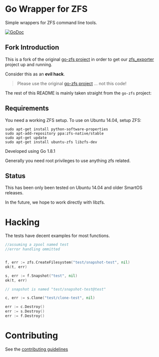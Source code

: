 # Go Wrapper for ZFS #

Simple wrappers for ZFS command line tools.

[![GoDoc](https://godoc.org/github.com/tomi-engel/go-zfs?status.svg)](https://godoc.org/github.com/tomi-engel/go-zfs)

## Fork Introduction

This is a fork of the original [go-zfs project](https://github.com/mistifyio/go-zfs) in order to get our [zfs_exporter](https://github.com/tomi-engel/zfs_exporter) project up and running.

Consider this as an __evil hack__.

> Please use the original [go-zfs project](https://github.com/mistifyio/go-zfs) … not this code!


The rest of this README is mainly taken straight from the `go-zfs` project:

## Requirements ##

You need a working ZFS setup.  To use on Ubuntu 14.04, setup ZFS:

    sudo apt-get install python-software-properties
    sudo apt-add-repository ppa:zfs-native/stable
    sudo apt-get update
    sudo apt-get install ubuntu-zfs libzfs-dev

Developed using Go 1.8.1

Generally you need root privileges to use anything zfs related.

## Status ##

This has been only been tested on Ubuntu 14.04 and older SmartOS releases.

In the future, we hope to work directly with libzfs.

# Hacking #

The tests have decent examples for most functions.

```go
//assuming a zpool named test
//error handling ommitted


f, err := zfs.CreateFilesystem("test/snapshot-test", nil)
ok(t, err)

s, err := f.Snapshot("test", nil)
ok(t, err)

// snapshot is named "test/snapshot-test@test"

c, err := s.Clone("test/clone-test", nil)

err := c.Destroy()
err := s.Destroy()
err := f.Destroy()

```

# Contributing #

See the [contributing guidelines](./CONTRIBUTING.md)

